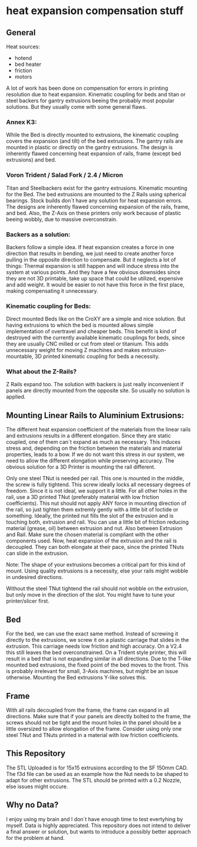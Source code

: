 # heat expansion compensation stuff 

## General
Heat sources: 
- hotend
- bed heater
- friction
- motors

A lot of work has been done on compensation for errors in printing resolution due to heat expansion. Kinematic coupling for beds and titan or steel backers for gantry extrusions beeing the probably most popular solutions. But they usually come with some general flaws.

### Annex K3:
While the Bed is directly mounted to extrusions, the kinematic coupling covers the expansion (and tilt) of the bed extrusions. The gantry rails are mounted in plastic or directly on the gantry extrusions. The design is inherently flawed concerning heat expansion of  rails, frame (except bed extrusions) and bed.

### Voron Trident / Salad Fork / 2.4 / Micron
Titan and Steelbackers exist for the gantry extrusions. Kinematic mounting for the Bed. The bed extrusions are mounted to the Z Rails using spherical bearings. Stock builds don´t have any solution for heat expansion errors. The designs are inherently flawed concerning expansion of the rails, frame, and bed. Also, the Z-Axis on these printers only work because of plastic beeing wobbly, due to massive overconstrain.

### Backers as a solution:
Backers follow a simple idea. If heat expansion creates a force in one direction that results in bending, we just need to create another force pulling in the opposite direction to compensate. But it neglects a lot of things: Thermal expansion is still happen and will induce stress into the system at various points. And they have a few obvious downsides since they are not 3D printable, take up space that could be utilized, expensive and add weight. It would be easier to not have this force in the first place, making compensating it unnecessary.

### Kinematic coupling for Beds:
Direct mounted Beds like on the CroXY are a simple and nice solution. But having extrusions to which the bed is mounted allows simple implementation of overtravel and cheaper beds. This benefit is kind of destroyed with the currently available kinematic couplings for beds, since they are usually CNC milled or cut from steel or titanium. This adds unnecessary weight for moving Z machines and makes extrusion-mountable, 3D printed kinematic coupling for beds a necessity. 

### What about the Z-Rails?
Z Rails expand too. The solution with backers is just really inconvenient if panels are directly mounted from the opposite site. So usually no solution is applied.

## Mounting Linear Rails to Aluminium Extrusions:
The different heat expansion coefficient of the materials from the linear rails and extrusions results in a different elongation. Since they are static coupled, one of them can´t expand as much as necessary. This induces stress and, depending on the friction between the materials and material properties, leads to a bow. If we do not want this stress in our system, we need to allow the different elongation while preserving accuracy. The obvious solution for a 3D Printer is mounting the rail different.

Only one steel TNut is needed per rail. This one is mounted in the middle, the screw is fully tightend. This screw ideally locks all necessary degrees of freedom. Since it is not ideal, we support it a little. For all other holes in the rail, use a 3D printed TNut (preferably material with low friction coefficients). This nut should not apply ANY force in mounting direction of the rail, so just tighten them extremly gently with a little bit of loctide or something. Ideally, the printed nut fills the slot of the extrusion and is touching both, extrusion and rail. You can use a little bit of friction reducing material (grease, oil) between extrusion and nut. Also between Extrusion and Rail. Make sure the chosen material is compliant with the other components used. Now, heat expansion of the extrusion and the rail is decoupled. They can both elongate at their pace, since the printed TNuts can slide in the extrusion.

Note: The shape of your extrusions becomes a critical part for this kind of mount. Using quality extrusions is a necessity, else your rails might wobble in undesired directions.

Without the steel TNut tightend the rail should not wobble on the extrusion, but only move in the direction of the slot. You might have to tune your printer/slicer first.

## Bed
For the bed, we can use the exact same method. Instead of screwing it directly to the extrusions, we screw it on a plastic carriage that slides in the extrusion. This carriage needs low friction and high accuracy. On a V2.4 this still leaves the bed overconstrained. On a Trident style printer, this will result in a bed that is not expanding similar in all directions. Due to the T-like mounted bed extrusions, the fixed point of the bed moves to the front. This is probably irrelevant for small, 3-Axis machines, but might be an issue otherwise. Mounting the Bed extrusions Y-like solves this.

## Frame
With all rails decoupled from the frame, the frame can expand in all directions. Make sure that if your panels are directly bolted to the frame, the screws should not be tight and the mount holes in the panel should be a little oversized to allow elongation of the frame. Consider using only one steel TNut and TNuts printed in a material with low friction coefficients.


## This Repository
The STL Uploaded is for 15x15 extrusions according to the SF 150mm CAD. The f3d file can be used as an example how the Nut needs to be shaped to adapt for other extrusions. The STL should be printed with a 0.2 Nozzle, else issues might occure.

## Why no Data?
I enjoy using my brain and I don´t have enough time to test evertyhing by myself. Data is highly appreciated. This repository does not intend to deliver a final answer or solution, but wants to introduce a possibly better approach for the problem at hand.
